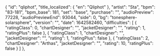 {
      "id": "qliphot",
      "title_localized": {
        "en": "Qliphot"
      },
      "artist": "Sta",
      "bpm": "83-181",
      "bpm_base": 181,
      "set": "base",
      "purchase": "",
      "audioPreview": 77228,
      "audioPreviewEnd": 93044,
      "side": 0,
      "bg": "tonesphere-solarsphere",
      "version": "",
      "date": 1642582460,
      "difficulties": [
        {
          "ratingClass": 0,
          "chartDesigner": "",
          "jacketDesigner": "",
          "rating": 1,
          "ratingPlus": false
        },
        {
          "ratingClass": 1,
          "chartDesigner": "",
          "jacketDesigner": "",
          "rating": 1,
          "ratingPlus": false
        },
        {
          "ratingClass": 2,
          "chartDesigner": "Arthas",
          "jacketDesigner": "",
          "rating": 10,
          "ratingPlus": false
        }
      ]
    },